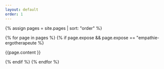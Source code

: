 ```yaml
---
layout: default
order: 1
---
```


{% assign pages = site.pages | sort: "order" %}

{% for page in pages %}
{% if page.expose && page.expose == "empathie-ergotherapeute %}
<!-- page.content | markdownify -->
{{page.content }}

{% endif %}
{% endfor %}
